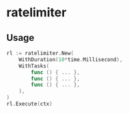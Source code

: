 # ratelimiter

## Usage

```go
rl := ratelimiter.New(
    WithDuration(10*time.Millisecond),
    WithTasks(
        func () { ... },
        func () { ... },
        func () { ... },
    ),
)
rl.Execute(ctx)
```
